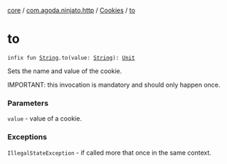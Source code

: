 [core](../../index.md) / [com.agoda.ninjato.http](../index.md) / [Cookies](index.md) / [to](./to.md)

# to

`infix fun `[`String`](https://kotlinlang.org/api/latest/jvm/stdlib/kotlin/-string/index.html)`.to(value: `[`String`](https://kotlinlang.org/api/latest/jvm/stdlib/kotlin/-string/index.html)`): `[`Unit`](https://kotlinlang.org/api/latest/jvm/stdlib/kotlin/-unit/index.html)

Sets the name and value of the cookie.

IMPORTANT: this invocation is mandatory and should only happen once.

### Parameters

`value` - value of a cookie.

### Exceptions

`IllegalStateException` - if called more that once in the same context.